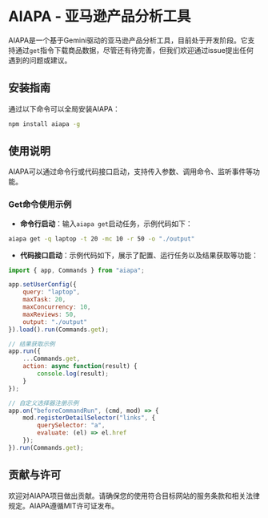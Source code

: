 # AIAPA - 亚马逊产品分析工具

AIAPA是一个基于Gemini驱动的亚马逊产品分析工具，目前处于开发阶段。它支持通过`get`指令下载商品数据，尽管还有待完善，但我们欢迎通过issue提出任何遇到的问题或建议。

## 安装指南

通过以下命令可以全局安装AIAPA：

```sh
npm install aiapa -g
```

## 使用说明

AIAPA可以通过命令行或代码接口启动，支持传入参数、调用命令、监听事件等功能。

### Get命令使用示例

- **命令行启动**：输入`aiapa get`启动任务，示例代码如下：

```sh
aiapa get -q laptop -t 20 -mc 10 -r 50 -o "./output"
```

- **代码接口启动**：示例代码如下，展示了配置、运行任务以及结果获取等功能：

```javascript
import { app, Commands } from "aiapa";

app.setUserConfig({
    query: "laptop",
    maxTask: 20,
    maxConcurrency: 10,
    maxReviews: 50,
    output: "./output"
}).load().run(Commands.get);

// 结果获取示例
app.run({
    ...Commands.get,
    action: async function(result) {
        console.log(result);
    }
});

// 自定义选择器注册示例
app.on("beforeCommandRun", (cmd, mod) => {
    mod.registerDetailSelector("links", {
        querySelector: "a",
        evaluate: (el) => el.href
    });
}).run(Commands.get);
```

## 贡献与许可

欢迎对AIAPA项目做出贡献。请确保您的使用符合目标网站的服务条款和相关法律规定。AIAPA遵循MIT许可证发布。